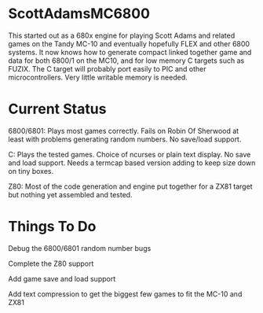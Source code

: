# ScottAdamsMC6800

This started out as a 680x engine for playing Scott Adams and related games
on the Tandy MC-10 and eventually hopefully FLEX and other 6800 systems. It
now knows how to generate compact linked together game and data for both
6800/1 on the MC10, and for low memory C targets such as FUZIX. The C target
will probably port easily to PIC and other microcontrollers. Very little
writable memory is needed.


# Current Status

6800/6801: Plays most games correctly. Fails on Robin Of Sherwood at least
with problems generating random numbers. No save/load support.

C: Plays the tested games. Choice of ncurses or plain text display. No save
and load support. Needs a termcap based version adding to keep size down on
tiny boxes.

Z80: Most of the code generation and engine put together for a ZX81 target
but nothing yet assembled and tested.

# Things To Do

Debug the 6800/6801 random number bugs

Complete the Z80 support

Add game save and load support

Add text compression to get the biggest few games to fit the MC-10 and ZX81
